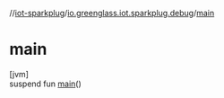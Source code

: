 //[iot-sparkplug](../../index.md)/[io.greenglass.iot.sparkplug.debug](index.md)/[main](main.md)

# main

[jvm]\
suspend fun [main](main.md)()
